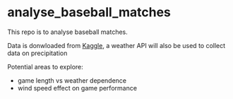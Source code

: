 # analyse_baseball_matches

This repo is to analyse baseball matches. 

Data is donwloaded from [Kaggle](https://www.kaggle.com/pschale/mlb-pitch-data-20152018?select=games.csv&fbclid=IwAR3CxTEd_RQtheRGB_r1ipD03WS0l5pY9M-kLrVKyN_oJRpK3i9FSLCZmLE), a weather API will also be used to collect data on precipitation

Potential areas to explore: 
 - game length vs weather dependence
 - wind speed effect on game performance
